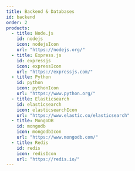 ```yaml
---
title: Backend & Databases
id: backend
order: 2
products:
  - title: Node.js
    id: nodejs
    icon: nodejsIcon
    url: "https://nodejs.org/"
  - title: Express.js
    id: expressjs
    icon: expressIcon
    url: "https://expressjs.com/"
  - title: Python
    id: python
    icon: pythonIcon
    url: "https://www.python.org/"
  - title: Elasticsearch
    id: elasticsearch
    icon: elasticsearchIcon
    url: "https://www.elastic.co/elasticsearch"
  - title: MongoDB
    id: mongodb
    icon: mongodbIcon
    url: "https://www.mongodb.com/"
  - title: Redis
    id: redis
    icon: redisIcon
    url: "https://redis.io/"
---
```


